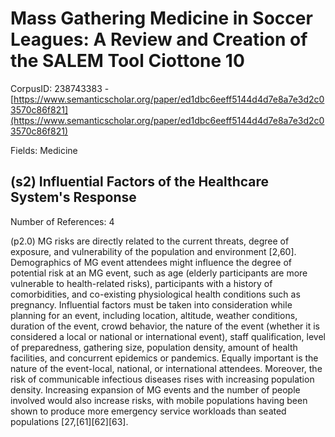 # Mass Gathering Medicine in Soccer Leagues: A Review and Creation of the SALEM Tool Ciottone 10

CorpusID: 238743383 - [https://www.semanticscholar.org/paper/ed1dbc6eeff5144d4d7e8a7e3d2c03570c86f821](https://www.semanticscholar.org/paper/ed1dbc6eeff5144d4d7e8a7e3d2c03570c86f821)

Fields: Medicine

## (s2) Influential Factors of the Healthcare System's Response
Number of References: 4

(p2.0) MG risks are directly related to the current threats, degree of exposure, and vulnerability of the population and environment [2,60]. Demographics of MG event attendees might influence the degree of potential risk at an MG event, such as age (elderly participants are more vulnerable to health-related risks), participants with a history of comorbidities, and co-existing physiological health conditions such as pregnancy. Influential factors must be taken into consideration while planning for an event, including location, altitude, weather conditions, duration of the event, crowd behavior, the nature of the event (whether it is considered a local or national or international event), staff qualification, level of preparedness, gathering size, population density, amount of health facilities, and concurrent epidemics or pandemics. Equally important is the nature of the event-local, national, or international attendees. Moreover, the risk of communicable infectious diseases rises with increasing population density. Increasing expansion of MG events and the number of people involved would also increase risks, with mobile populations having been shown to produce more emergency service workloads than seated populations [27,[61][62][63].
